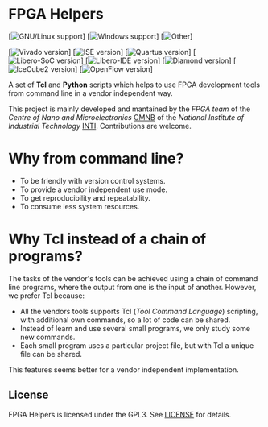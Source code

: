 # FPGA Helpers

[![GNU/Linux support](https://img.shields.io/badge/Linux-Ok-green.svg)]
[![Windows support](https://img.shields.io/badge/Window-Untested-yellow.svg)]
[![Other](https://img.shields.io/badge/Other-Unknown-red.svg)]

[![Vivado version](https://img.shields.io/badge/Vivado-2016.4-green.svg)]
[![ISE version](https://img.shields.io/badge/ISE-14.7-green.svg)]
[![Quartus version](https://img.shields.io/badge/Quartus-15.0-green.svg)]
[![Libero-SoC version](https://img.shields.io/badge/LiberoSoC-11.7-green.svg)]
[![Libero-IDE version](https://img.shields.io/badge/LiberoIDE-Unsupported-red.svg)]
[![Diamond version](https://img.shields.io/badge/Diamond-NotYet-red.svg)]
[![IceCube2 version](https://img.shields.io/badge/IceCube2-NotYet-red.svg)]
[![OpenFlow version](https://img.shields.io/badge/Yosis+Arachne+IceStorm-NotYet-red.svg)]

A set of **Tcl** and **Python** scripts which helps to use FPGA development tools from command line
in a vendor independent way.

This project is mainly developed and mantained by the *FPGA team* of the
*Centre of Nano and Microelectronics* [CMNB](http://www.inti.gob.ar/microynanoelectronica/) of the
*National Institute of Industrial Technology* [INTI](http://www.inti.gob.ar/).
Contributions are welcome.

# Why from command line?

* To be friendly with version control systems.
* To provide a vendor independent use mode.
* To get reproducibility and repeatability.
* To consume less system resources.

# Why Tcl instead of a chain of programs?

The tasks of the vendor's tools can be achieved using a chain of command line programs, where the
output from one is the input of another. However, we prefer Tcl because:

* All the vendors tools supports Tcl (*Tool Command Language*) scripting, with additional own
commands, so a lot of code can be shared.
* Instead of learn and use several small programs, we only study some new commands.
* Each small program uses a particular project file, but with Tcl a unique file can be shared.

This features seems better for a vendor independent implementation.

## License

FPGA Helpers is licensed under the GPL3. See [LICENSE](LICENSE) for details.
